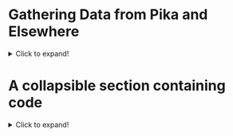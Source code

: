 # Gathering Data from Pika and Elsewhere
<details>
	<summary>Click to expand!</summary>
	
###### Heading
	1. A numbered
	2. list
	   * With some
	   * Sub bullets
</details>

# A collapsible section containing code
<details>
	<summary>Click to expand!</summary>
	
###### Heading
  ```yaml
	  function whatIsLove() {
	    console.log('Baby Don't hurt me. Don't hurt me');
	    return 'No more';
	  }
	```
</details>

# How to structure
```
# A collapsible section with markdown
<details>
	<summary>Click to expand!</summary>
	
	## Heading
	1. A numbered
	2. list
	   * With some
	   * Sub bullets
</details>
```
**NB:** Make sure you have an **empty line** after the closing `</summary>` tag, otherwise the markdown/code blocks won't show correctly.

**NB**: Make sure you have an **empty line** after the closing `</details>` tag if you have multiple collapsible sections.
